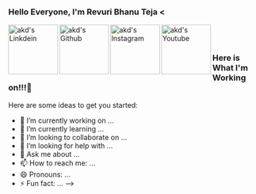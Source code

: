 ### Hello Everyone, I'm Revuri Bhanu Teja <

<a href="https://www.linkedin.com/in/bhanu-teja-revuri-b14148190">
  <img align="left" alt="akd's Linkdein" width="100px" src="https://img.shields.io/badge/Linkedin-0A66C2?style=for-the-badge&logo=Linkedin&logoColor=white" />
</a>

<a href="https://github.com/revuribhanuteja">
  <img align="left" alt="akd's Github" width="100px" src="https://img.shields.io/badge/Github-181717?style=for-the-badge&logo=Github&logoColor=white" />
</a>

<a href="https://www.instagram.com/bhanutejarevuri289">
  <img align="left" alt="akd's Instagram" width="100px" src="https://img.shields.io/badge/Instagram-E4405F?style=for-the-badge&logo=instagram&logoColor=white" />
</a>

<a href="https://mail.google.com/mail/bhanutejarevuri">
  <img align="left" alt="akd's Youtube" width="100px" src="https://www.google.com/url?sa=i&url=https%3A%2F%2Fen.wikipedia.org%2Fwiki%2FFile%3AGmail_icon_(2020).svg&psig=AOvVaw0qZtxwPLnOfmC-JHJJeYg8&ust=1627208277213000&source=images&cd=vfe&ved=0CAsQjRxqFwoTCOCGiq29-_ECFQAAAAAdAAAAABAD" />
</a>

<br></br>


### Here is What I'm Working on!!!👋

Here are some ideas to get you started:

- 🔭 I’m currently working on ...
- 🌱 I’m currently learning ...
- 👯 I’m looking to collaborate on ...
- 🤔 I’m looking for help with ...
- 💬 Ask me about ...
- 📫 How to reach me: ...
- 😄 Pronouns: ...
- ⚡ Fun fact: ...
-->

